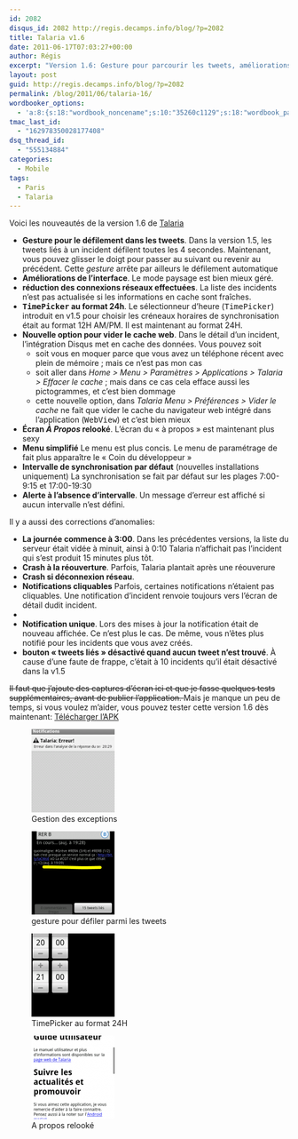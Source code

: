 ```yaml
---
id: 2082
disqus_id: 2082 http://regis.decamps.info/blog/?p=2082
title: Talaria v1.6
date: 2011-06-17T07:03:27+00:00
author: Régis
excerpt: "Version 1.6: Gesture pour parcourir les tweets, améliorations de l'interface, optimisations et corrections de bug. Version 1.6 bientôt sur l'Android market. Bêta téléchargeable dès maintenant!"
layout: post
guid: http://regis.decamps.info/blog/?p=2082
permalink: /blog/2011/06/talaria-16/
wordbooker_options:
  - 'a:8:{s:18:"wordbook_noncename";s:10:"35260c1129";s:18:"wordbook_page_post";s:4:"-100";s:18:"wordbook_orandpage";s:1:"2";s:23:"wordbook_default_author";s:1:"1";s:23:"wordbook_extract_length";s:3:"256";s:19:"wordbook_actionlink";s:3:"300";s:18:"wordbook_attribute";s:0:"";s:29:"wordbooker_status_update_text";s:33:"New blog post :  %title% - %link%";}'
tmac_last_id:
  - "162978350028177408"
dsq_thread_id:
  - "555134884"
categories:
  - Mobile
tags:
  - Paris
  - Talaria
---
```

Voici les nouveautés de la version 1.6 de [Talaria](http://regis.decamps.info/blog/projects/incidents-transports/)

  * **Gesture pour le défilement dans les tweets**. Dans la version 1.5, les tweets liés à un incident défilent toutes les 4 secondes. Maintenant, vous pouvez glisser le doigt pour passer au suivant ou revenir au précédent. Cette _gesture_ arrête par ailleurs le défilement automatique
  * **Améliorations de l’interface**. Le mode paysage est bien mieux géré.
  * **réduction des connexions réseaux effectuées**. La liste des incidents n’est pas actualisée si les informations en cache sont fraîches.
  * **<tt>TimePicker</tt> au format 24h**. Le sélectionneur d’heure (<tt>TimePicker</tt>) introduit en v1.5 pour choisir les créneaux horaires de synchronisation était au format 12H AM/PM. Il est maintenant au format 24H.
  * **Nouvelle option pour vider le cache web**. Dans le détail d’un incident, l’intégration Disqus met en cache des données. Vous pouvez soit 
      * soit vous en moquer parce que vous avez un téléphone récent avec plein de mémoire ; mais ce n’est pas mon cas
      * soit aller dans _Home > Menu > Paramètres > Applications > Talaria > Effacer le cache_ ; mais dans ce cas cela efface aussi les pictogrammes, et c’est bien dommage
      * cette nouvelle option, dans _Talaria Menu > Préférences > Vider le cache_ ne fait que vider le cache du navigateur web intégré dans l’application (<tt>WebView</tt>) et c’est bien mieux
  * **Écran _À Propos_ relooké**. L’écran du « à propos » est maintenant plus sexy
  * **Menu simplifié** Le menu est plus concis. Le menu de paramétrage de fait plus apparaître le « Coin du développeur »
  * **Intervalle de synchronisation par défaut** (nouvelles installations uniquement) La synchronisation se fait par défaut sur les plages 7:00-9:15 et 17:00-19:30
  * **Alerte à l’absence d’intervalle**. Un message d’erreur est affiché si aucun intervalle n’est défini.

Il y a aussi des corrections d’anomalies:

  * **La journée commence à 3:00**. Dans les précédentes versions, la liste du serveur était vidée à minuit, ainsi à 0:10 Talaria n’affichait pas l’incident qui s’est produit 15 minutes plus tôt.
  * **Crash à la réouverture**. Parfois, Talaria plantait après une réouverure
  * **Crash si déconnexion réseau**. 
  * **Notifications cliquables** Parfois, certaines notifications n’étaient pas cliquables. Une notification d’incident renvoie toujours vers l’écran de détail dudit incident.
  * 
  * **Notification unique**. Lors des mises à jour la notification était de nouveau affichée. Ce n’est plus le cas. De même, vous n’êtes plus notifié pour les incidents que vous avez créés.
  * **bouton « tweets liés » désactivé quand aucun tweet n’est trouvé**. À cause d’une faute de frappe, c’était à 10 incidents qu’il était désactivé dans la v1.5

<strike>Il faut que j’ajoute des captures d’écran ici et que je fasse quelques tests supplémentaires, avant de publier l’application. </strike>Mais je manque un peu de temps, si vous voulez m’aider, vous pouvez tester cette version 1.6 dès maintenant: [Télécharger l’APK](http://goo.gl/zeH6B)

<div id='gallery-7' class='gallery galleryid-2082 gallery-columns-3 gallery-size-thumbnail'>
  <figure class='gallery-item'> 
  
  <div class='gallery-icon portrait'>
    <a href='http://regis.decamps.info/blog/2011/06/talaria-16/device-10/'><img width="150" height="150" src="/blog/wp-content/uploads/2011/06/device8-150x150.png" class="attachment-thumbnail size-thumbnail" alt="Capture d&#039;écran" aria-describedby="gallery-7-2092" /></a>
  </div><figcaption class='wp-caption-text gallery-caption' id='gallery-7-2092'> Gestion des exceptions </figcaption></figure><figure class='gallery-item'> 
  
  <div class='gallery-icon portrait'>
    <a href='http://regis.decamps.info/blog/2011/06/talaria-16/device-11/'><img width="150" height="150" src="/blog/wp-content/uploads/2011/06/device9-150x150.png" class="attachment-thumbnail size-thumbnail" alt="Capture d&#039;écran" aria-describedby="gallery-7-2093" /></a>
  </div><figcaption class='wp-caption-text gallery-caption' id='gallery-7-2093'> gesture pour défiler parmi les tweets </figcaption></figure><figure class='gallery-item'> 
  
  <div class='gallery-icon portrait'>
    <a href='http://regis.decamps.info/blog/2011/06/talaria-16/device-12/'><img width="150" height="150" src="/blog/wp-content/uploads/2011/06/device10-150x150.png" class="attachment-thumbnail size-thumbnail" alt="Capture d&#039;écran" aria-describedby="gallery-7-2094" /></a>
  </div><figcaption class='wp-caption-text gallery-caption' id='gallery-7-2094'> TimePicker au format 24H </figcaption></figure><figure class='gallery-item'> 
  
  <div class='gallery-icon portrait'>
    <a href='http://regis.decamps.info/blog/2011/06/talaria-16/device-13/'><img width="150" height="150" src="/blog/wp-content/uploads/2011/06/device11-150x150.png" class="attachment-thumbnail size-thumbnail" alt="Capture d&#039;écran" aria-describedby="gallery-7-2095" /></a>
  </div><figcaption class='wp-caption-text gallery-caption' id='gallery-7-2095'> A propos relooké </figcaption></figure>
</div>
